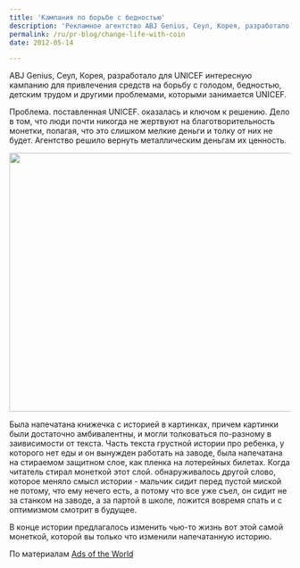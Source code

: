 ```yaml
---
title: 'Кампания по борьбе с бедностью'
description: 'Рекламное агентство ABJ Genius, Сеул, Корея, разработало для UNICEF интересную кампанию для привлечения средств на борьбу с голодом, бедностью, детским трудом и другими проблемами, которыми занимается UNICEF.'
permalink: /ru/pr-blog/change-life-with-coin
date: 2012-05-14

---
```


ABJ Genius, Сеул, Корея, разработало для UNICEF интересную кампанию для привлечения средств на борьбу с голодом, бедностью, детским трудом и другими проблемами, которыми занимается UNICEF.

Проблема. поставленная UNICEF. оказалась и ключом к решению. Дело в том, что люди почти никогда не жертвуют на благотворительность монетки, полагая, что это слишком мелкие деньги и толку от них не будет. Агентство решило вернуть металлическим деньгам их ценность.

<img src="{{ site.assets }}/upload/change-childs-life-story-with-coins.jpg" alt="" class="post__img" width="580" height="464">

Была напечатана книжечка с историей в картинках, причем картинки были достаточно амбивалентны, и могли толковаться по-разному в заивисимости от текста. Часть текста грустной истории про ребенка, у которого нет еды и он вынужден работать на заводе, была напечатана на стираемом защитном слое, как пленка на лотерейных билетах. Когда читатель стирал монеткой этот слой. обнаруживалось другой слово, которое меняло смысл истории - мальчик сидит перед пустой миской не потому, что ему нечего есть, а потому что все уже  съел, он сидит не за станком на заводе, а за партой в школе, ложится вовремя спать и с оптимизмом смотрит в будущее.

В конце истории предлагалось изменить чью-то жизнь вот этой самой монеткой, которой вы только что изменили напечатанную историю.

По материалам <a href="https://adsoftheworld.com/media/dm/unicef_change_childs_life_story_with_coins?size=_original"> Ads of the World</a>

